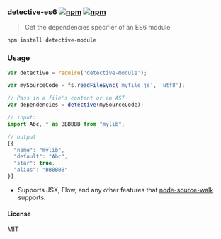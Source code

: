 ### detective-es6 [![npm](http://img.shields.io/npm/v/detective-module.svg)](https://npmjs.org/package/detective-module) [![npm](http://img.shields.io/npm/dm/detective-module.svg)](https://npmjs.org/package/detective-module)

> Get the dependencies specifier of an ES6 module

`npm install detective-module`

### Usage

```js
var detective = require('detective-module');

var mySourceCode = fs.readFileSync('myfile.js', 'utf8');

// Pass in a file's content or an AST
var dependencies = detective(mySourceCode);

// input:
import Abc, * as BBBBBB from "mylib";

// output
[{
  "name": "mylib",
  "default": "Abc",
  "star": true,
  "alias": "BBBBBB"
}]

```

* Supports JSX, Flow, and any other features that [node-source-walk](https://github.com/mrjoelkemp/node-source-walk) supports.

#### License

MIT
